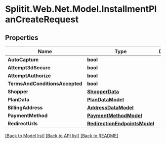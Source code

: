 # Splitit.Web.Net.Model.InstallmentPlanCreateRequest

## Properties

Name | Type | Description | Notes
------------ | ------------- | ------------- | -------------
**AutoCapture** | **bool** |  | 
**Attempt3dSecure** | **bool** |  | 
**AttemptAuthorize** | **bool** |  | 
**TermsAndConditionsAccepted** | **bool** |  | 
**Shopper** | [**ShopperData**](ShopperData.md) |  | [optional] 
**PlanData** | [**PlanDataModel**](PlanDataModel.md) |  | [optional] 
**BillingAddress** | [**AddressDataModel**](AddressDataModel.md) |  | [optional] 
**PaymentMethod** | [**PaymentMethodModel**](PaymentMethodModel.md) |  | [optional] 
**RedirectUrls** | [**RedirectionEndpointsModel**](RedirectionEndpointsModel.md) |  | [optional] 

[[Back to Model list]](../README.md#documentation-for-models) [[Back to API list]](../README.md#documentation-for-api-endpoints) [[Back to README]](../README.md)

